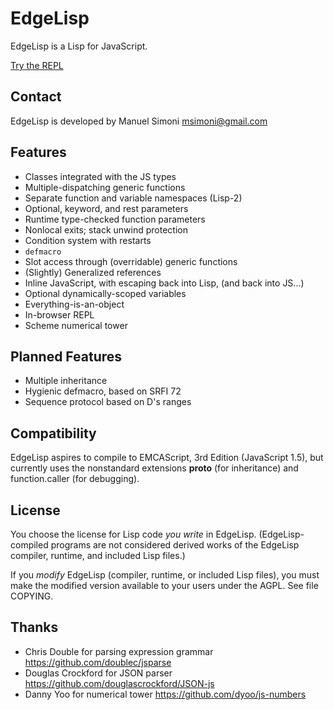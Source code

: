 EdgeLisp
========

EdgeLisp is a Lisp for JavaScript.

<a href="http://manuel.github.com/edgelisp/repl.html">Try the REPL</a>

Contact
-------

EdgeLisp is developed by Manuel Simoni <msimoni@gmail.com>

Features
--------

* Classes integrated with the JS types
* Multiple-dispatching generic functions
* Separate function and variable namespaces (Lisp-2)
* Optional, keyword, and rest parameters
* Runtime type-checked function parameters
* Nonlocal exits; stack unwind protection
* Condition system with restarts
* `defmacro`
* Slot access through (overridable) generic functions
* (Slightly) Generalized references
* Inline JavaScript, with escaping back into Lisp, (and back into JS...)
* Optional dynamically-scoped variables
* Everything-is-an-object
* In-browser REPL
* Scheme numerical tower

Planned Features
----------------

* Multiple inheritance
* Hygienic defmacro, based on SRFI 72
* Sequence protocol based on D's ranges

Compatibility
-------------

EdgeLisp aspires to compile to EMCAScript, 3rd Edition (JavaScript
1.5), but currently uses the nonstandard extensions __proto__ (for
inheritance) and function.caller (for debugging).

License
-------

You choose the license for Lisp code *you write* in EdgeLisp.
(EdgeLisp-compiled programs are not considered derived works of the
EdgeLisp compiler, runtime, and included Lisp files.)

If you *modify* EdgeLisp (compiler, runtime, or included Lisp files),
you must make the modified version available to your users under the
AGPL.  See file COPYING.

Thanks
------

* Chris Double for parsing expression grammar
  https://github.com/doublec/jsparse
* Douglas Crockford for JSON parser
  https://github.com/douglascrockford/JSON-js
* Danny Yoo for numerical tower
  https://github.com/dyoo/js-numbers
